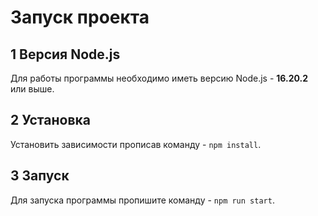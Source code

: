 # Запуск проекта

## 1 Версия Node.js

Для работы программы необходимо иметь версию Node.js - __16.20.2__ или выше.

## 2 Установка

Установить зависимости прописав команду - ``` npm install ```.

## 3 Запуск

Для запуска программы пропишите команду - ``` npm run start ```.
